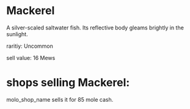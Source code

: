# Mackerel

A silver-scaled saltwater fish. Its reflective body gleams brightly in the sunlight.

raritiy: Uncommon

sell value: 16 Mews

# shops selling Mackerel:

molo_shop_name sells it for 85 mole cash.
